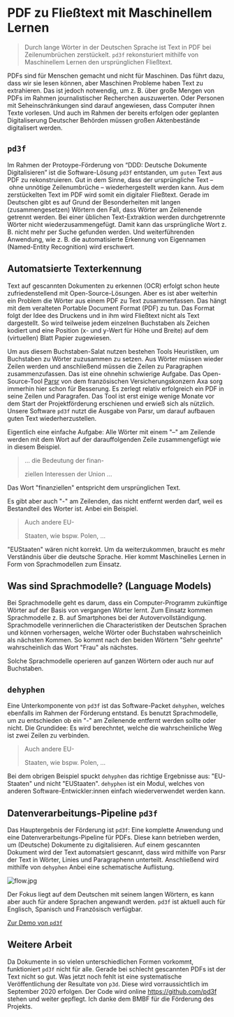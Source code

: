 # PDF zu Fließtext mit Maschinellem Lernen

> Durch lange Wörter in der Deutschen Sprache ist Text in PDF bei Zeilenumbrüchen zerstückelt.
> `pd3f` rekonsturiert mithilfe von Maschinellem Lernen den ursprünglichen Fließtext.

PDFs sind für Menschen gemacht und nicht für Maschinen.
Das führt dazu, dass wir sie lesen können, aber Maschinen Probleme haben Text zu extrahieren.
Das ist jedoch notwendig, um z. B. über große Mengen von PDFs im Rahmen journalistischer Recherchen auszuwerten.
Oder Personen mit Seheinschränkungen sind darauf angewiesen, dass Computer ihnen Texte vorlesen.
Und auch im Rahmen der bereits erfolgen oder geplanten Digitaliserung Deutscher Behörden müssen großen Aktenbestände digitalisert werden.

## `pd3f`

Im Rahmen der Protoype-Förderung von “DDD: Deutsche Dokumente Digitalisieren” ist die Software-Lösung `pd3f` entstanden, um `guten` Text aus PDF zu rekonstruieren.
Gut in dem Sinne, dass der ursprüngliche Text – ohne unnötige Zeilenumbrüche – wiederhergestellt werden kann.
Aus dem zerstückelten Text im PDF wird somit ein digitaler Fließtext.
Gerade im Deutschen gibt es auf Grund der Besonderheiten mit langen (zusammengesetzen) Wörtern den Fall, dass Wörter am Zeilenende getrennt werden.
Bei einer üblichen Text-Extraktion werden durchgetrennte Wörter nicht wiederzusammengefügt.
Damit kann das ursprüngliche Wort z. B. nicht mehr per Suche gefunden werden.
Und weiterführenden Anwendung, wie z. B. die automatisierte Erkennung von Eigennamen (Named-Entity Recognition) wird erschwert.

## Automatsierte Texterkennung

Text auf gescannten Dokumenten zu erkennen (OCR) erfolgt schon heute zufriedenstellend mit Open-Source-Lösungen.
Aber es ist aber weiterhin ein Problem die Wörter aus einem PDF zu Text zusammenfassen.
Das hängt mit dem veralteten Portable Document Format (PDF) zu tun.
Das Format folgt der Idee des Druckens und in ihm wird Fließtext nicht als Text dargestellt.
So wird teilweise jedem einzelnen Buchstaben als Zeichen kodiert und eine Position (x- und y-Wert für Höhe und Breite) auf dem (virtuellen) Blatt Papier zugewiesen.

Um aus diesem Buchstaben-Salat nutzen bestehen Tools Heuristiken, um Buchstaben zu Wörter zuzusammen zu setzen.
Aus Wörter müssen wieder Zeilen werden und anschließend müssen die Zeilen zu Paragraphen zusammenzufassen.
Das ist eine ohnehin schwierige Aufgabe.
Das Open-Source-Tool [Parsr](https://github.com/axa-group/Parsr) von dem französischen Versicherungskonzern Axa sorg immerhin hier schon für Besserung.
Es zerlegt relativ erfolgreich ein PDF in seine Zeilen und Paragrafen.
Das Tool ist erst einige wenige Monate vor dem Start der Projektförderung erschienen und erwieß sich als nützlich.
Unsere Software `pd3f` nutzt die Ausgabe von Parsr, um darauf aufbauen guten Text wiederherzustellen.

Eigentlich eine einfache Aufgabe: Alle Wörter mit einem "–" am Zeilende werden mit dem Wort auf der darauffolgenden Zeile zusammengefügt wie in diesem Beispiel.

> ... die Bedeutung der finan-
>
> ziellen Interessen der Union ...

Das Wort "finanziellen" entspricht dem ursprünglichen Text.

Es gibt aber auch "-" am Zeilenden, das nicht entfernt werden darf, weil es Bestandteil des Worter ist.
Anbei ein Beispiel.

> Auch andere EU-
>
> Staaten, wie bspw. Polen, ...

"EUStaaten" wären nicht korrekt.
Um da weiterzukommen, braucht es mehr Verständnis über die deutsche Sprache.
Hier kommt Maschinelles Lernen in Form von Sprachmodellen zum Einsatz.

## Was sind Sprachmodelle? (Language Models)

Bei Sprachmodelle geht es darum, dass ein Computer-Programm zukünftige Wörter auf der Basis von vergangen Wörter lernt.
Zum Einsatz kommen Sprachmodelle z. B. auf Smartphones bei der Autovervollständigung.
Sprachmodelle verinnerlichen die Characteristiken der Deutschen Sprachen und können vorhersagen, welche Wörter oder Buchstaben wahrscheinlich als nächsten Kommen.
So kommt nach den beiden Wörtern "Sehr geehrte" wahrscheinlich das Wort "Frau" als nächstes.

Solche Sprachmodelle operieren auf ganzen Wörtern oder auch nur auf Buchstaben.

## `dehyphen`

Eine Unterkomponente von `pd3f` ist das Software-Packet `dehyphen`, welches ebenfalls im Rahmen der Förderung entstand.
Es benutzt Sprachmodelle, um zu entschieden ob ein "-" am Zeilenende entfernt werden sollte oder nicht.
Die Grundidee: Es wird berechntet, welche die wahrscheinliche Weg ist zwei Zeilen zu verbinden.

> Auch andere EU-
>
> Staaten, wie bspw. Polen, ...

Bei dem obrigen Beispiel spuckt `dehyphen` das richtige Ergebnisse aus: "EU-Staaten" und nicht "EUStaaten".
`dehyphen` ist ein Modul, welches von anderen Software-Entwickler:innen einfach wiederverwendet werden kann.

## Datenverarbeitungs-Pipeline `pd3f`

Das Hauptergebnis der Förderung ist `pd3f`: Eine komplette Anwendung und eine Datenverarbeitungs-Pipeline für PDFs.
Diese kann betrieben werden, um (Deutsche) Dokumente zu digitalisieren.
Auf einem gescannten Dokument wird der Text automatsiert gescannt, dass wird mithilfe von Parsr der Text in Wörter, Linies und Paragraphenn unterteilt.
Anschließend wird mithilfe von `dehyphen`
Anbei eine schematische Auflistung.

![flow.jpg]()

Der Fokus liegt auf dem Deutschen mit seinem langen Wörtern, es kann aber auch für andere Sprachen angewandt werden.
`pd3f` ist aktuell auch für Englisch, Spanisch und Französisch verfügbar.

[Zur Demo von `pd3f`](https://demo.pd3f.com)

## Weitere Arbeit

Da Dokumente in so vielen unterschiedlichen Formen vorkommt, funktioniert `pd3f` nicht für alle.
Gerade bei schlecht gescannten PDFs ist der Text nicht so gut.
Was jetzt noch fehlt ist eine systematische Veröffentlichung der Resultate von `p3d`.
Diese wird vorraussichtlich im September 2020 erfolgen.
Der Code wird online <https://github.com/pd3f> stehen und weiter gepflegt.
Ich danke dem BMBF für die Förderung des Projekts.